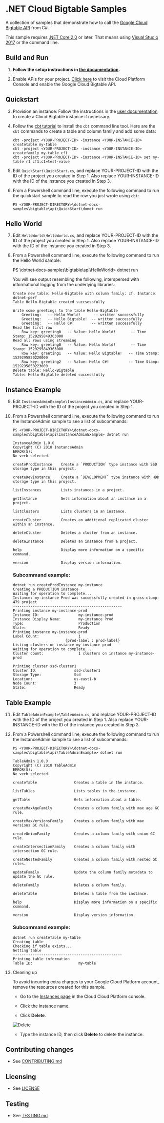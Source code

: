# .NET Cloud Bigtable Samples

A collection of samples that demonstrate how to call the
[Google Cloud Bigtable API](https://cloud.google.com/bigtable/docs/) from C#.

This sample requires [.NET Core 2.0](https://www.microsoft.com/net/core) or later.  That means using [Visual Studio 2017](https://www.visualstudio.com/) or the command line.

## Build and Run

1. **Follow the setup instructions in [the documentation](https://cloud.google.com/dotnet/docs/setup).**

2.  Enable APIs for your project.
    [Click here](https://console.cloud.google.com/flows/enableapi?apiid=bigtable&showconfirmation=true)
    to visit the Cloud Platform Console and enable the Google Cloud Bigtable API.

## Quickstart

3.  Provision an instance: 
    Follow the instructions in the [user
    documentation](https://cloud.google.com/bigtable/docs/creating-instance) to
    create a Cloud Bigtable instance if necessary.

4.  Follow the [cbt tutorial](https://cloud.google.com/bigtable/docs/quickstart-cbt) to install the `cbt` command line tool. Here are the `cbt` commands to create a table and column family and add some data:
    ```
    cbt -project <YOUR-PROJECT-ID> -instance <YOUR-INSTANCE-ID> createtable my-table
    cbt -project <YOUR-PROJECT-ID> -instance <YOUR-INSTANCE-ID> createfamily my-table cf1
    cbt -project <YOUR-PROJECT-ID> -instance <YOUR-INSTANCE-ID> set my-table r1 cf1:c1=test-value
    ```
5.  Edit `QuickStart\QuickStart.cs`, and replace YOUR-PROJECT-ID with the ID
    of the project you created in Step 1. Also replace YOUR-INSTANCE-ID with the ID of the instance you created in Step 3.

6.  From a Powershell command line, execute the following command to run the quickstart sample to read the row you just wrote using `cbt`:
    ```
    PS <YOUR-PROJECT-DIRECTORY>\dotnet-docs-samples\bigtable\api\QuickStart\donet run
    ```
## Hello World

7.  Edit `HelloWorld\HelloWorld.cs`, and replace YOUR-PROJECT-ID with the ID
    of the project you created in Step 1. Also replace YOUR-INSTANCE-ID with the ID of the instance you created in Step 3.

8.  From a Powershell command line, execute the following command to run the Hello World sample:
    
    PS <YOUR-PROJECT-DIRECTORY>\dotnet-docs-samples\bigtable\api\HelloWorld> dotnet run
    
    You will see output resembling the following, interspersed with informational logging
    from the underlying libraries:
    ```
    Create new table: Hello-Bigtable with column family: cf, Instance: dotnet-perf
    Table Hello-Bigtable created succsessfully

    Write some greetings to the table Hello-Bigtable
        Greeting:   -- Hello World!      -- written successfully
        Greeting:   -- Hello Bigtable!  -- written successfully
        Greeting:   -- Hello C#!        -- written successfully
    Read the first row
        Row key: greeting0   -- Value: Hello World!       -- Time Stamp: 1529295849363000
    Read all rows using streaming
        Row key: greeting0   -- Value: Hello World!       -- Time Stamp: 1529295849363000
        Row key: greeting1   -- Value: Hello Bigtable!   -- Time Stamp: 1529295850220000
        Row key: greeting2   -- Value: Hello C#!         -- Time Stamp: 1529295850223000
    Delete table: Hello-Bigtable
    Table: Hello-Bigtable deleted successfully
    ```

## Instance Example

9.  Edit `InstanceAdminExample\InstanceAdmin.cs`, and replace YOUR-PROJECT-ID with the ID
    of the project you created in Step 1.

10. From a Powershell command line, execute the following command to run the InstanceAdmin sample to see a list of subcommands:
    ```
    PS <YOUR-PROJECT-DIRECTORY>\dotnet-docs-samples\bigtable\api\InstanceAdminExample> dotnet run

    InstanceAdmin 1.0.0
    Copyright (C) 2018 InstanceAdmin
    ERROR(S):
    No verb selected.

    createProdInstance    Create a `PRODUCTION` type instance with SSD storage type in this project.

    createDevInstance     Create a `DEVELOPMENT` type instance with HDD storage type in this project.

    listInstances         Lists instances in a project.

    getInstance           Gets information about an instance in a project.

    listClusters          Lists clusters in an instance.

    createCluster         Creates an additional replicated cluster within an instance.

    deleteCluster         Deletes a cluster from an instance.

    deleteInstance        Deletes an instance from a project.

    help                  Display more information on a specific command.

    version               Display version information.
    ```
    ### Subcommand example:
    ```
    dotnet run createProdInstance my-instance
    Creating a PRODUCTION instance
    Waiting for operation to complete...
    Instance: my-instance Prod was successfully created in grass-clump-479 project
    --------------------------------------------------
    Printing instance my-instance-prod
    Instance ID:                  my-instance-prod
    Instance Display Name:        my-instance Prod
    Type:                         Production
    State:                        Ready
    Printing instance my-instance-prod
    Label Count:                  1
                            {prod-label : prod-label}
    Listing clusters on instance my-instance-prod
    Waiting for operation to complete...
    Cluster count:                1 clusters on instance my-instance-prod

    Printing cluster ssd-cluster1
    Cluster ID:                 ssd-cluster1
    Storage Type:               Ssd
    Location:                   us-east1-b
    Node Count:                 3
    State:                      Ready
    ```


## Table Example

11. Edit `TableAdminExample\TableAdmin.cs`, and replace YOUR-PROJECT-ID with the ID
    of the project you created in Step 1. Also replace YOUR-INSTANCE-ID with the ID of the instance you created in Step 3.

12. From a Powershell command line, execute the following command to run the InstanceAdmin sample to see a list of subcommands:
    ```
    PS <YOUR-PROJECT-DIRECTORY>\dotnet-docs-samples\bigtable\api\TableAdminExample> dotnet run

    TableAdmin 1.0.0
    Copyright (C) 2018 TableAdmin
    ERROR(S):
    No verb selected.

    createTable                 Creates a table in the instance.

    listTables                  Lists tables in the instance.

    getTable                    Gets information about a table.

    createMaxAgeFamily          Creates a column family with max age GC rule.

    createMaxVersionsFamily     Creates a column family with max versions GC rule.

    createUnionFamily           Creates a column family with union GC rule.

    createIntersectionFamily    Creates a column family with intersection GC rule.

    createNestedFamily          Creates a column family with nested GC rules.

    updateFamily                Update the column family metadata to update the GC rule.

    deleteFamily                Deletes a column family.

    deleteTable                 Deletes a table from the instance.

    help                        Display more information on a specific command.

    version                     Display version information.
    ```
    ### Subcommand example:
    ```
    dotnet run createTable my-table
    Creating table
    Checking if table exists...
    Getting table
    --------------------------------------------------
    Printing table information
    Table ID:                     my-table
    ```
   
9. Cleaning up
 
    To avoid incurring extra charges to your Google Cloud Platform account, remove
    the resources created for this sample.
 
    *  Go to the [Instances page][Instances page] in the Cloud Cloud Platform console.
 
     [Instances page]:https://console.cloud.google.com/project/_/bigtable/instances
 
    *  Click the instance name.
 
    *  Click **Delete**.
 
     ![Delete](https://cloud.google.com/bigtable/img/delete-quickstart-instance.png)
 
    * Type the instance ID, then click **Delete** to delete the instance.
## Contributing changes

* See [CONTRIBUTING.md](../../CONTRIBUTING.md)

## Licensing

* See [LICENSE](../../LICENSE)

## Testing

* See [TESTING.md](../../TESTING.md)
